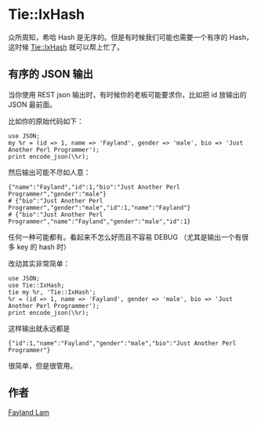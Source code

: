 # Tie::IxHash

众所周知，希哈 Hash 是无序的。但是有时候我们可能也需要一个有序的 Hash，这时候 [Tie::IxHash](https://metacpan.org/pod/Tie::IxHash) 就可以帮上忙了。

## 有序的 JSON 输出

当你使用 REST json 输出时，有时候你的老板可能要求你，比如把 id 放输出的 JSON 最前面。

比如你的原始代码如下：

    use JSON;
    my %r = (id => 1, name => 'Fayland', gender => 'male', bio => 'Just Another Perl Programmer');
    print encode_json(\%r);

然后输出可能不尽如人意：

    {"name":"Fayland","id":1,"bio":"Just Another Perl Programmer","gender":"male"}
    # {"bio":"Just Another Perl Programmer","gender":"male","id":1,"name":"Fayland"}
    # {"bio":"Just Another Perl Programmer","name":"Fayland","gender":"male","id":1}

任何一种可能都有。看起来不怎么好而且不容易 DEBUG （尤其是输出一个有很多 key 的 hash 时）

改动其实非常简单：

    use JSON;
    use Tie::IxHash;
    tie my %r, 'Tie::IxHash';
    %r = (id => 1, name => 'Fayland', gender => 'male', bio => 'Just Another Perl Programmer');
    print encode_json(\%r);

这样输出就永远都是

    {"id":1,"name":"Fayland","gender":"male","bio":"Just Another Perl Programmer"}

很简单，但是很管用。

## 作者
[Fayland Lam](http://fayland.me/)